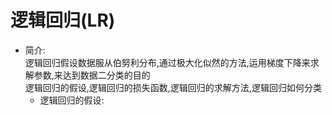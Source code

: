 逻辑回归(LR)
===========
* 简介:  
      逻辑回归假设数据服从伯努利分布,通过极大化似然的方法,运用梯度下降来求解参数,来达到数据二分类的目的  
   逻辑回归的假设,逻辑回归的损失函数,逻辑回归的求解方法,逻辑回归如何分类  
   + 逻辑回归的假设:  
   
   
   